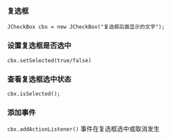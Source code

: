 ### 复选框
`JCheckBox cbx = new JCheckBox("复选框后面显示的文字");`

### 设置复选框是否选中
`cbx.setSelected(true/false)`

### 查看复选框选中状态
`cbx.isSelected();`

### 添加事件
`cbx.addActionListener()`
事件在复选框选中或取消发生
